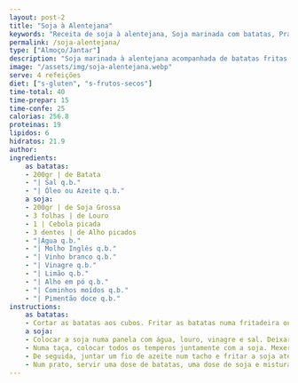 ```yaml
---
layout: post-2
title: "Soja à Alentejana"
keywords: "Receita de soja à alentejana, Soja marinada com batatas, Prato vegano tradicional, Soja sem glúten, Como fazer soja à alentejana"
permalink: /soja-alentejana/
type: ["Almoço/Jantar"]
description: "Soja marinada à alentejana acompanhada de batatas fritas crocantes"
image: "/assets/img/soja-alentejana.webp"
serve: 4 refeições
diet: ["s-gluten", "s-frutos-secos"]
time-total: 40
time-prepar: 15
time-confe: 25
calorias: 256.8
proteinas: 19
lipidos: 6
hidratos: 21.9
author: 
ingredients:
    as batatas:
    - 200gr | de Batata
    - "| Sal q.b."
    - "| Óleo ou Azeite q.b."
    a soja:
    - 200gr | de Soja Grossa
    - 3 folhas | de Louro
    - 1 | Cebola picada
    - 3 dentes | de Alho picados
    - "|Água q.b."
    - "| Molho Inglês q.b."
    - "| Vinho branco q.b."
    - "| Vinagre q.b."
    - "| Limão q.b."
    - "| Alho em pó q.b."
    - "| Cominhos moídos q.b."
    - "| Pimentão doce q.b."
instructions:
    as batatas:
    - Cortar as batatas aos cubos. Fritar as batatas numa fritadeira ou pulverizá-las com azeite e fazê-las na _Air Fryer_. Reservar.
    a soja:
    - Colocar a soja numa panela com água, louro, vinagre e sal. Deixar ferver por 3 min. Retirar, passar por água fria e espremer de forma a retirar o máximo de água possível. Reservar.
    - Numa taça, colocar todos os temperos juntamente com a soja. Mexer bem e deixa a marinar, pelo menos 30min (se conseguir fazer de um dia para o outro, potencia o sabor).    
    - De seguida, juntar um fio de azeite num tacho e fritar a soja até que ganhe uma cor dourada.
    - Num prato, servir uma dose de batatas, uma dose de soja e misturar tudo. Finalizar com azeitonas e _pickles_ (opcional) e está pronto!
---
```

